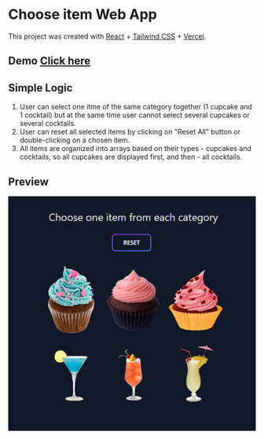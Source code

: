 # Choose item Web App

This project was created with [React](https://github.com/facebook/create-react-app) + [Tailwind CSS](https://tailwindcss.com/docs/guides/create-react-app) + [Vercel](https://vercel.com/docs).

## Demo [Click here](https://choose-item.vercel.app)

## Simple Logic
1. User can select one itme of the same category together (1 cupcake and 1 cocktail) but at the same time user cannot select several cupcakes or several cocktails.
2. User can reset all selected items by clicking on "Reset All" button or double-clicking on a chosen item.
3. All items are organized into arrays based on their types - cupcakes and cocktails, so all cupcakes are displayed first, and then - all cocktails.

## Preview
![Preview Image](https://github.com/EkaterinaGorbunova/choose-item/blob/main/public/img/preview.png?raw=true)
